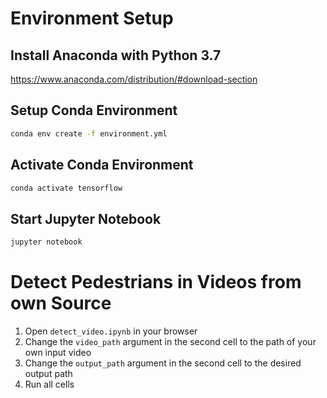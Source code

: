 # Environment Setup

## Install Anaconda with Python 3.7

<https://www.anaconda.com/distribution/#download-section>

## Setup Conda Environment

```sh
conda env create -f environment.yml
```

## Activate Conda Environment

```sh
conda activate tensorflow
```

## Start Jupyter Notebook

```sh
jupyter notebook
```

# Detect Pedestrians in Videos from own Source

1. Open `detect_video.ipynb` in your browser
2. Change the `video_path` argument in the second cell to the path of your own input video
3. Change the `output_path` argument in the second cell to the desired output path
4. Run all cells
